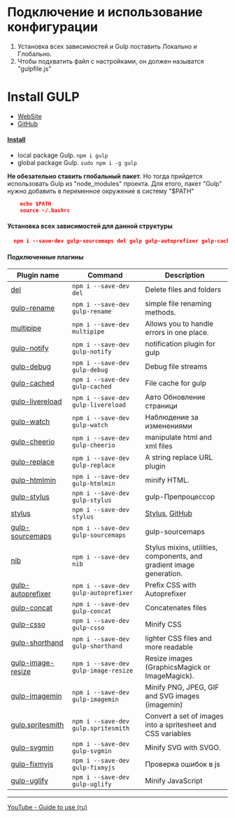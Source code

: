  
# Подключение и использование конфигурации
 1) Установка всех зависимостей и Gulp поставить Локально и Глобально.
 2) Чтобы подхватить файл с настройками, он должен называтся "gulpfile.js"
 

# Install GULP
+ [WebSite](https://gulpjs.com/)
+ [GitHub](https://github.com/gulpjs/gulp)

#### [Install](https://gulpjs.com/docs/en/getting-started/quick-start) 
+ local package Gulp. `npm i gulp`
+ global package Gulp. `sudo npm i -g gulp`

<b>Не обезательно ставить глобальный пакет.</b> Но тогда прийдется использовать Gulp из "node_modules" проекта.
Для етого, пакет "Gulp" нужно добавить в переменное окружение в систему "$PATH"
```json
    echo $PATH
    source ~/.bashrc
```

#### Установка всех зависимостей для данной структуры
```json
  npm i --save-dev gulp-sourcemaps del gulp gulp-autoprefixer gulp-cached gulp-cheerio gulp-concat gulp-connect gulp-csso gulp-debug gulp-fixmyjs gulp-htmlmin gulp-image-resize gulp-imagemin gulp-livereload gulp-notify gulp-rename gulp-replace gulp-shorthand gulp-stylus gulp-svgmin gulp-uglify gulp-watch gulp.spritesmith multipipe nib stylus
```

#### Подключенные плагины
Plugin name         | Command       | Description
---                 | ---           | ---
[del](https://www.npmjs.com/package/del) | `npm i --save-dev del` | Delete files and folders
[gulp-rename](https://www.npmjs.com/package/gulp-rename) | `npm i --save-dev gulp-rename` | simple file renaming methods.
[multipipe](https://www.npmjs.com/package/multipipe) | `npm i --save-dev multipipe` | Allows you to handle errors in one place.
[gulp-notify](https://www.npmjs.com/package/gulp-notify) | `npm i --save-dev gulp-notify` | notification plugin for gulp
[gulp-debug](https://www.npmjs.com/package/gulp-debug) | `npm i --save-dev gulp-debug` | Debug file streams 
[gulp-cached](https://www.npmjs.com/package/gulp-cached) | `npm i --save-dev gulp-cached`  | File cache for gulp
[gulp-livereload](https://www.npmjs.com/package/gulp-livereload) | `npm i --save-dev gulp-livereload` | Авто Обновление страници
[gulp-watch](https://www.npmjs.com/package/gulp-watch) | `npm i --save-dev gulp-watch` | Наблюдение за изменениями
[gulp-cheerio](https://www.npmjs.com/package/gulp-cheerio) | `npm i --save-dev gulp-cheerio` | manipulate html and xml files
[gulp-replace](https://www.npmjs.com/package/gulp-replace) | `npm i --save-dev gulp-replace` | A string replace URL plugin
[gulp-htmlmin](https://www.npmjs.com/package/gulp-htmlmin) | `npm i --save-dev gulp-htmlmin` | minify HTML.
[gulp-stylus](https://www.npmjs.com/package/gulp-stylus) | `npm i --save-dev gulp-stylus` | gulp-Препроцессор
[stylus](https://www.npmjs.com/package/stylus) | `npm i --save-dev stylus` | [Stylus](http://stylus-lang.com/), [GitHub](https://github.com/shama/stylus-loader)
[gulp-sourcemaps](https://www.npmjs.com/package/gulp-sourcemaps) | `npm i --save-dev gulp-sourcemaps`  | gulp-sourcemaps
[nib](https://github.com/stylus/nib) | `npm i --save-dev nib`  | Stylus mixins, utilities, components, and gradient image generation.
[gulp-autoprefixer](https://www.npmjs.com/package/gulp-autoprefixer) | `npm i --save-dev gulp-autoprefixer`  | Prefix CSS with Autoprefixer
[gulp-concat](https://www.npmjs.com/package/gulp-concat) | `npm i --save-dev gulp-concat`  | Concatenates files
[gulp-csso](https://www.npmjs.com/package/gulp-csso) | `npm i --save-dev gulp-csso`     |  Minify CSS 
[gulp-shorthand](https://www.npmjs.com/package/gulp-shorthand) | `npm i --save-dev gulp-shorthand` | lighter CSS files and more readable
[gulp-image-resize](https://www.npmjs.com/package/gulp-image-resize) | `npm i --save-dev gulp-image-resize` | Resize images (GraphicsMagick or ImageMagick).
[gulp-imagemin](https://www.npmjs.com/package/gulp-imagemin) | `npm i --save-dev gulp-imagemin` | Minify PNG, JPEG, GIF and SVG images (imagemin)
[gulp.spritesmith](https://www.npmjs.com/package/gulp.spritesmith) | `npm i --save-dev gulp.spritesmith` | Convert a set of images into a spritesheet and CSS variables
[gulp-svgmin](https://www.npmjs.com/package/gulp-svgmin) | `npm i --save-dev gulp-svgmin` | Minify SVG with SVGO.
[gulp-fixmyjs](https://www.npmjs.com/package/gulp-fixmyjs) | `npm i --save-dev gulp-fixmyjs` | Проверка ошибок в js
[gulp-uglify](https://www.npmjs.com/package/gulp-uglify) | `npm i --save-dev gulp-uglify` | Minify JavaScript 

-----

[YouTube - Guide to use (ru)](https://www.youtube.com/playlist?list=PLxZpOFEb1t7MDTyixGjvyS7eECEcV6w4N)